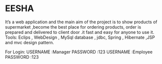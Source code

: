 # EESHA
It’s a web application and the main aim of the project is to show products of supermarket ,become the best place for ordering products, order is prepared and delivered to client door .it fast and easy for anyone to use it.
Tools: Eclips , WebDesign , MySql database , jdbc, Spring , Hibernate ,JSP and mvc design pattern.


For Login:
USERNAME :Manager      PASSWORD :123
USERNAME :Employee     PASSWORD :123
